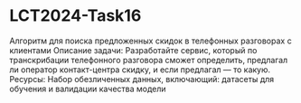 # LCT2024-Task16 
Алгоритм для поиска предложенных скидок в телефонных разговорах с клиентами
Описание задачи: 
Разработайте сервис, который по транскрибации телефонного разговора сможет определить, предлагал ли оператор контакт-центра скидку, и если предлагал — то какую.
Ресурсы: 
Набор обезличенных данных, включающий: датасеты для обучения и валидации качества модели
